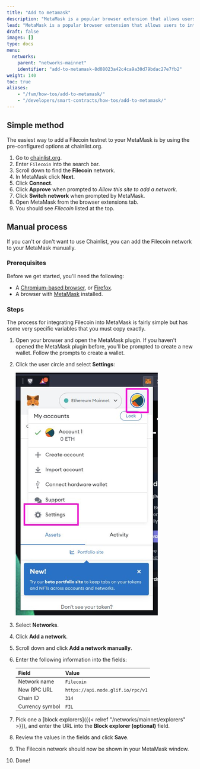 ```yaml
---
title: "Add to metamask"
description: "MetaMask is a popular browser extension that allows users to interact with blockchain applications. This guide shows you how to integrate FIL into MetaMask using the Filecoin mainnet."
lead: "MetaMask is a popular browser extension that allows users to interact with blockchain applications. This guide shows you how to integrate FIL into MetaMask using the Filecoin mainnet."
draft: false
images: []
type: docs
menu:
  networks:
    parent: "networks-mainnet"
    identifier: "add-to-metamask-8d08023a42c4ca9a30d79bdac27e7fb2"
weight: 140
toc: true
aliases:
    - "/fvm/how-tos/add-to-metamask/"
    - "/developers/smart-contracts/how-tos/add-to-metamask/"
---
```


## Simple method

The easiest way to add a Filecoin testnet to your MetaMask is by using the pre-configured options at chainlist.org.

1. Go to [chainlist.org](https://chainlist.org/).
1. Enter `Filecoin` into the search bar.
1. Scroll down to find the **Filecoin** network.
1. In MetaMask click **Next**.
1. Click **Connect**.
1. Click **Approve** when prompted to _Allow this site to add a network_.
1. Click **Switch network** when prompted by MetaMask.
1. Open MetaMask from the browser extensions tab.
1. You should see _Filecoin_ listed at the top.

## Manual process

If you can't or don't want to use Chainlist, you can add the Filecoin network to your MetaMask manually.

### Prerequisites

Before we get started, you'll need the following:

- A [Chromium-based browser](https://en.wikipedia.org/wiki/Chromium_web_browser#Browsers_based_on_Chromium), or [Firefox](https://www.mozilla.org/en-CA/firefox/products/).
- A browser with [MetaMask](https://metamask.io/) installed.

### Steps

The process for integrating Filecoin into MetaMask is fairly simple but has some very specific variables that you must copy exactly.

1. Open your browser and open the MetaMask plugin. If you haven't opened the MetaMask plugin before, you'll be prompted to create a new wallet. Follow the prompts to create a wallet.
2. Click the user circle and select **Settings**:

    ![Click Settings from within MetaMask](manual-show-settings.jpg)

3. Select **Networks**.
4. Click **Add a network**.
5. Scroll down and click **Add a network manually**.
6. Enter the following information into the fields:

    | Field | Value |
    | --- | --- |
    | Network name | `Filecoin` |
    | New RPC URL | `https://api.node.glif.io/rpc/v1` |
    | Chain ID | `314` |
    | Currency symbol | `FIL` |

7. Pick one a [block explorers]({{< relref "/networks/mainnet/explorers" >}}), and enter the URL into the **Block explorer (optional)** field.
8. Review the values in the fields and click **Save**.
9.  The Filecoin network should now be shown in your MetaMask window.
10. Done!
